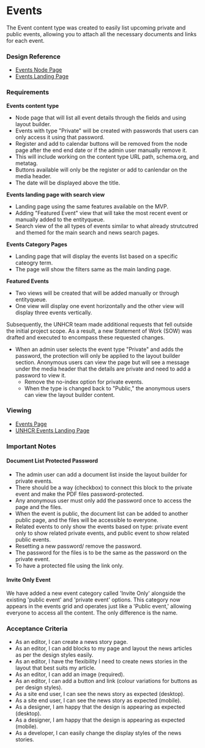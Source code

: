 # Events

The Event content type was created to easily list upcoming private and public events, allowing you to attach all the necessary documents and links for each event.

### Design Reference

* [Events Node Page](https://www.sketch.com/s/6ecd71b4-af49-42b4-9d65-0e9d20134b89/a/PGLb1yL)
* [Events Landing Page](https://www.sketch.com/s/6ecd71b4-af49-42b4-9d65-0e9d20134b89/a/dlMkJzZ)

### Requirements

**Events content type**

* Node page that will list all event details through the fields and using layout builder.
* Events with type "Private" will be created with passwords that users can only access it using that password.
* Register and add to calendar buttons will be removed from the node page after the end end date or if the admin user manually remove it.
* This will include working on the content type URL path, schema.org, and metatag.
* Buttons available will only be the register or add to canlendar on the media header.
* The date will be displayed above the title.

**Events landing page with search view**

* Landing page using the same features available on the MVP.
* Adding "Featured Event" view that will take the most recent event or manually added to the entityqueue.
* Search view of the all types of events similar to what already strutcutred and themed for the main search and news search pages.

**Events Category Pages**

* Landing page that will display the events list based on a specific cateogry term.
* The page will show the filters same as the main landing page.

**Featured Events**

* Two views will be created that will be added manually or through entityqueue.
* One view will display one event horizontally and the other view will display three events vertically.

Subsequently, the UNHCR team made additional requests that fell outside the initial project scope. As a result, a new Statement of Work (SOW) was drafted and executed to encompass these requested changes.

* When an admin user selects the event type "Private" and adds the password, the protection will only be applied to the layout builder section. Anonymous users can view the page but will see a message under the media header that the details are private and need to add a password to view it.
  * Remove the no-index option for private events.
  * When the type is changed back to "Public," the anonymous users can view the layout builder content.

### Viewing

* [Events Page](https://www.unhcr.org/events/88th-meeting-standing-committee)
* [UNHCR Events Landing Page](https://www.unhcr.org/what-we-do/forums-and-committees)

### Important Notes

#### Document List Protected Password

* The admin user can add a document list inside the layout builder for private events.
* There should be a way (checkbox) to connect this block to the private event and make the PDF files password-protected.
* Any anonymous user must only add the password once to access the page and the files.
* When the event is public, the document list can be added to another public page, and the files will be accessible to everyone.
* Related events to only show the events based on type: private event only to show related private events, and public event to show related public events.
* Resetting a new password/ remove the password.
* The password for the files is to be the same as the password on the private event.
* To have a protected file using the link only.

#### Invite Only Event

We have added a new event category called 'Invite Only' alongside the existing 'public event' and 'private event' options. This category now appears in the events grid and operates just like a 'Public event,' allowing everyone to access all the content. The only difference is the name.

### Acceptance Criteria

* As an editor, I can create a news story page.
* As an editor, I can add blocks to my page and layout the news articles as per the design styles easily.
* As an editor, I have the flexibility I need to create news stories in the layout that best suits my article.
* As an editor, I can add an image (required).
* As an editor, I can add a button and link (colour variations for buttons as per design styles).
* As a site end user, I can see the news story as expected (desktop).
* As a site end user, I can see the news story as expected (mobile).
* As a designer, I am happy that the design is appearing as expected (desktop).
* As a designer, I am happy that the design is appearing as expected (mobile).
* As a developer, I can easily change the display styles of the news stories.
